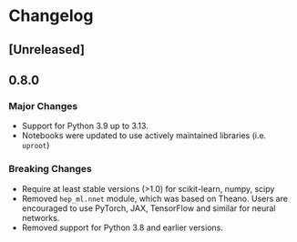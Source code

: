 # Changelog


## [Unreleased]

## 0.8.0

### Major Changes
- Support for Python 3.9 up to 3.13.
- Notebooks were updated to use actively maintained libraries (i.e. `uproot`)

### Breaking Changes
- Require at least stable versions (>1.0) for scikit-learn, numpy, scipy
- Removed `hep_ml.nnet` module, which was based on Theano. Users are encouraged to use PyTorch, JAX, TensorFlow and similar for neural networks.
- Removed support for Python 3.8 and earlier versions.
